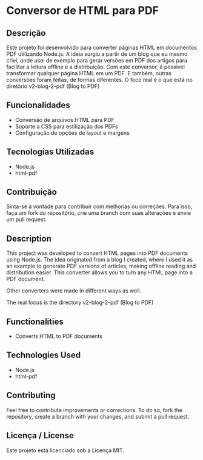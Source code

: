 # Conversor de HTML para PDF

## Descrição
Este projeto foi desenvolvido para converter páginas HTML em documentos PDF utilizando Node.js. A ideia surgiu a partir de um blog que eu mesmo criei, onde usei de exemplo para gerar versões em PDF dos artigos para facilitar a leitura offline e a distribuição. Com este conversor, é possível transformar qualquer página HTML em um PDF.
E também, outras conversões foram feitas, de formas diferentes.
O foco real é o que está no diretório v2-blog-2-pdf (Blog to PDF)

## Funcionalidades
- Conversão de arquivos HTML para PDF
- Suporte a CSS para estilização dos PDFs
- Configuração de opções de layout e margens

## Tecnologias Utilizadas
- Node.js
- html-pdf

## Contribuição

Sinta-se à vontade para contribuir com melhorias ou correções. Para isso, faça um fork do repositório, crie uma branch com suas alterações e envie um pull request.

## Description
This project was developed to convert HTML pages into PDF documents using Node.js. The idea originated from a blog I created, where I used it as an example to generate PDF versions of articles, making offline reading and distribution easier. This converter allows you to turn any HTML page into a PDF document.

Other converters were made in different ways as well.

The real focus is the directory v2-blog-2-pdf (Blog to PDF)

## Functionalities
- Converts HTML to PDF documents

## Technologies Used
- Node.js
- html-pdf

## Contributing
Feel free to contribute improvements or corrections. To do so, fork the repository, create a branch with your changes, and submit a pull request.


## Licença / License
Este projeto está licenciado sob a Licença MIT.

